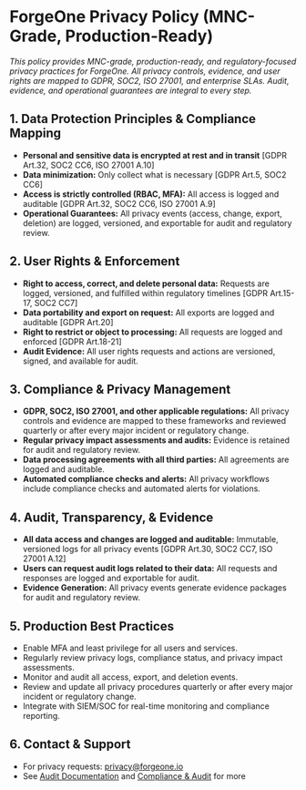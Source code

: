 # ForgeOne Privacy Policy (MNC-Grade, Production-Ready)

*This policy provides MNC-grade, production-ready, and regulatory-focused privacy practices for ForgeOne. All privacy controls, evidence, and user rights are mapped to GDPR, SOC2, ISO 27001, and enterprise SLAs. Audit, evidence, and operational guarantees are integral to every step.*

## 1. Data Protection Principles & Compliance Mapping
- **Personal and sensitive data is encrypted at rest and in transit** [GDPR Art.32, SOC2 CC6, ISO 27001 A.10]
- **Data minimization:** Only collect what is necessary [GDPR Art.5, SOC2 CC6]
- **Access is strictly controlled (RBAC, MFA):** All access is logged and auditable [GDPR Art.32, SOC2 CC6, ISO 27001 A.9]
- **Operational Guarantees:** All privacy events (access, change, export, deletion) are logged, versioned, and exportable for audit and regulatory review.

## 2. User Rights & Enforcement
- **Right to access, correct, and delete personal data:** Requests are logged, versioned, and fulfilled within regulatory timelines [GDPR Art.15-17, SOC2 CC7]
- **Data portability and export on request:** All exports are logged and auditable [GDPR Art.20]
- **Right to restrict or object to processing:** All requests are logged and enforced [GDPR Art.18-21]
- **Audit Evidence:** All user rights requests and actions are versioned, signed, and available for audit.

## 3. Compliance & Privacy Management
- **GDPR, SOC2, ISO 27001, and other applicable regulations:** All privacy controls and evidence are mapped to these frameworks and reviewed quarterly or after every major incident or regulatory change.
- **Regular privacy impact assessments and audits:** Evidence is retained for audit and regulatory review.
- **Data processing agreements with all third parties:** All agreements are logged and auditable.
- **Automated compliance checks and alerts:** All privacy workflows include compliance checks and automated alerts for violations.

## 4. Audit, Transparency, & Evidence
- **All data access and changes are logged and auditable:** Immutable, versioned logs for all privacy events [GDPR Art.30, SOC2 CC7, ISO 27001 A.12]
- **Users can request audit logs related to their data:** All requests and responses are logged and exportable for audit.
- **Evidence Generation:** All privacy events generate evidence packages for audit and regulatory review.

## 5. Production Best Practices
- Enable MFA and least privilege for all users and services.
- Regularly review privacy logs, compliance status, and privacy impact assessments.
- Monitor and audit all access, export, and deletion events.
- Review and update all privacy procedures quarterly or after every major incident or regulatory change.
- Integrate with SIEM/SOC for real-time monitoring and compliance reporting.

## 6. Contact & Support
- For privacy requests: privacy@forgeone.io
- See [Audit Documentation](./audit.md) and [Compliance & Audit](./audit.md) for more



